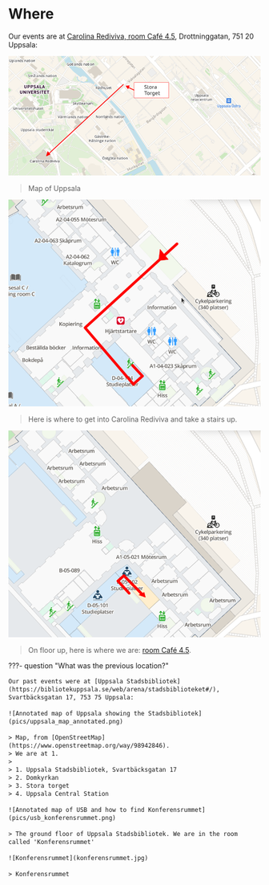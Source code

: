 # Where

Our events are at
[Carolina Rediviva, room Café 4.5](https://link.mazemap.com/90ZtnxI3),
Drottninggatan, 751 20 Uppsala:

![Annotated map of Uppsala showing Carolina Redivia](pics/uppsala_carolina_annotated.png)

> Map of Uppsala

![Annotated map of KR 3rd floor](pics/carolina_3_annotated.png)

> Here is where to get into Carolina Rediviva
> and take a stairs up.

![Annotated map of KR 4rd floor](pics/carolina_4_annotated.png)

> On floor up, here is where we are:
[room Café 4.5](https://link.mazemap.com/90ZtnxI3).

???- question "What was the previous location?"

    Our past events were at [Uppsala Stadsbibliotek](https://bibliotekuppsala.se/web/arena/stadsbiblioteket#/),
    Svartbäcksgatan 17, 753 75 Uppsala:

    ![Annotated map of Uppsala showing the Stadsbibliotek](pics/uppsala_map_annotated.png)

    > Map, from [OpenStreetMap](https://www.openstreetmap.org/way/98942846).
    > We are at 1.
    >
    > 1. Uppsala Stadsbibliotek, Svartbäcksgatan 17
    > 2. Domkyrkan
    > 3. Stora torget
    > 4. Uppsala Central Station

    ![Annotated map of USB and how to find Konferensrummet](pics/usb_konferensrummet.png)

    > The ground floor of Uppsala Stadsbibliotek. We are in the room called 'Konferensrummet'

    ![Konferensrummet](konferensrummet.jpg)

    > Konferensrummet
